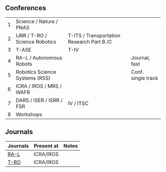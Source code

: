 
## Conferences
|               |                          |            |  |
|---------------| -                        | -           | - |
| 1             | Science / Nature / PNAS         |  |  |
| 2             | IJRR / T-RO / Science Robotics   | T-ITS / Transportation Research Part B /C    |   | 
| 3             | T-ASE                            | T-IV                     |      | 
| 4             | RA-L / Autonomous Robots         |                          | Journal, fast         | 
| 5             | Robotics Science Systems (RSS)   |                          | Conf. single track    | 
| 6             | ICRA / IROS / MRS / WAFR         |                          |                       | 
| 7             | DARS / ISER / ISRR / FSR         | IV / ITSC                |                       | 
| 8             | Workshops                        |                          |                       | 

## Journals
| Journals                          | Present at  | Notes                                                                                              |
|-----------------------------------|-------------|---------------------------------------------------------------------------------------|
| [RA-L](https://www.ieee-ras.org/publications/ra-l) | ICRA/IROS |
| [T-RO](https://www.ieee-ras.org/publications/t-ro) | ICRA/IROS |
